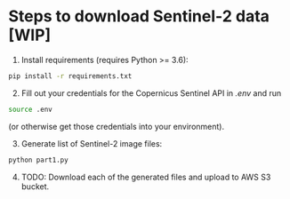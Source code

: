 # Steps to download Sentinel-2 data [WIP]

1) Install requirements (requires Python >= 3.6):

```bash
pip install -r requirements.txt
```

2) Fill out your credentials for the Copernicus Sentinel API in *.env* and run

```bash
source .env
```

(or otherwise get those credentials into your environment).


3) Generate list of Sentinel-2 image files:

```bash
python part1.py
```

4) TODO: Download each of the generated files and upload to AWS S3 bucket.

